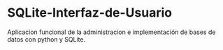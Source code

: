# SQLite-Interfaz-de-Usuario
Aplicacion funcional de la administracion e implementación de bases de datos con python y SQLite.

